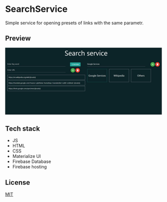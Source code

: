 # SearchService

Simple service for opening presets of links with the same parametr.

## Preview

![Preview](assets/preview.jpg)

## Tech stack

- JS
- HTML
- CSS 
- Materialize UI
- Firebase Database
- Firebase hosting

## License
[MIT](https://choosealicense.com/licenses/mit/)
